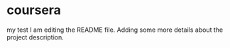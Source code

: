 # coursera
my test 
I am editing the README file. Adding some more details about the project description.


